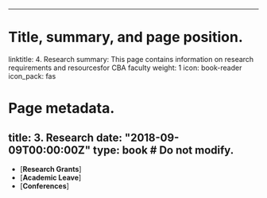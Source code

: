 
---
# Title, summary, and page position.
linktitle: 4. Research
summary: This page contains information on research requirements and resourcesfor CBA faculty
weight: 1
icon: book-reader
icon_pack: fas

# Page metadata.
title: 3. Research
date: "2018-09-09T00:00:00Z"
type: book  # Do not modify.
---


* [**Research Grants**]
* [**Academic Leave**]
* [**Conferences**]
